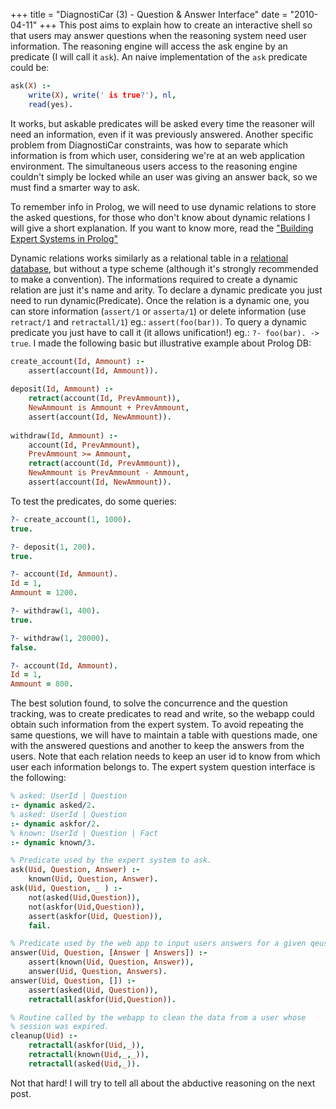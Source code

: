 +++
title = "DiagnostiCar (3) - Question & Answer Interface"
date = "2010-04-11"
+++
This post aims to explain how to create an interactive shell so that
users may answer questions when the reasoning system need user
information. The reasoning engine will access the ask engine by an
predicate (I will call it `ask`). An naive implementation of the
`ask` predicate could be:

```prolog
ask(X) :-
    write(X), write(' is true?'), nl,
    read(yes).
```

It works, but askable predicates will be asked every time the reasoner
will need an information, even if it was previously answered. Another
specific problem from DiagnostiCar constraints, was how to separate
which information is from which user, considering we're at an web
application environment. The simultaneous users access to the reasoning
engine couldn't simply be locked while an user was giving an answer
back, so we must find a smarter way to ask.

To remember info in Prolog, we will need to use dynamic relations to
store the asked questions, for those who don't know about dynamic
relations I will give a short explanation. If you want to know more,
read the ["Building Expert Systems in Prolog"](http://www.amzi.com/ExpertSystemsInProlog/xsipfrtop.htm)

Dynamic relations works similarly as a relational table in a
[relational database](http://www.swi-prolog.org/pldoc/man?section=db),
but without a type scheme (although it's strongly recommended to make a
convention). The informations required to create a dynamic relation are
just it's name and arity. To declare a dynamic predicate you just need
to run dynamic(Predicate). Once the relation is a dynamic one, you can
store information (`assert/1` or `asserta/1`) or delete information
(use `retract/1` and `retractall/1`) eg.: `assert(foo(bar))`. To
query a dynamic predicate you just have to call it (it allows
unification!) eg.: `?- foo(bar). -> true`. I made the following
basic but illustrative example about Prolog DB:
 
```prolog
create_account(Id, Ammount) :-
    assert(account(Id, Ammount)).
         
deposit(Id, Ammount) :-
    retract(account(Id, PrevAmmount)),
    NewAmmount is Ammount + PrevAmmount,
    assert(account(Id, NewAmmount)).
         
withdraw(Id, Ammount) :-
    account(Id, PrevAmmount),
    PrevAmmount >= Ammount,
    retract(account(Id, PrevAmmount)),
    NewAmmount is PrevAmmount - Ammount,
    assert(account(Id, NewAmmount)).
```

To test the predicates, do some queries:

```prolog
?- create_account(1, 1000).
true.

?- deposit(1, 200).
true.

?- account(Id, Ammount).
Id = 1,
Ammount = 1200.

?- withdraw(1, 400).
true.

?- withdraw(1, 20000).
false.

?- account(Id, Ammount).
Id = 1,
Ammount = 800.
```

The best solution found, to solve the concurrence and the question
tracking, was to create predicates to read and write, so the webapp
could obtain such information from the expert system. To avoid repeating
the same questions, we will have to maintain a table with questions
made, one with the answered questions and another to keep the answers
from the users. Note that each relation needs to keep an user id to know
from which user each information belongs to. The expert system question
interface is the following:

```prolog
% asked: UserId | Question
:- dynamic asked/2.
% asked: UserId | Question
:- dynamic askfor/2.
% known: UserId | Question | Fact
:- dynamic known/3.

% Predicate used by the expert system to ask.
ask(Uid, Question, Answer) :-
    known(Uid, Question, Answer).
ask(Uid, Question, _ ) :-
    not(asked(Uid,Question)),
    not(askfor(Uid,Question)),
    assert(askfor(Uid, Question)),
    fail.

% Predicate used by the web app to input users answers for a given qeustion.
answer(Uid, Question, [Answer | Answers]) :-
    assert(known(Uid, Question, Answer)),
    answer(Uid, Question, Answers).
answer(Uid, Question, []) :-
    assert(asked(Uid, Question)),
    retractall(askfor(Uid,Question)).

% Routine called by the webapp to clean the data from a user whose 
% session was expired.
cleanup(Uid) :-
    retractall(askfor(Uid,_)),
    retractall(known(Uid,_,_)),
    retractall(asked(Uid,_)).
```

Not that hard! I will try to tell all about the abductive reasoning on
the next post.

